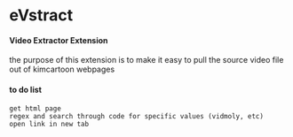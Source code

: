 # eVstract

#### Video Extractor Extension

the purpose of this extension is to make it easy to pull the source video file out of kimcartoon webpages

#### to do list

    get html page
    regex and search through code for specific values (vidmoly, etc)
    open link in new tab
